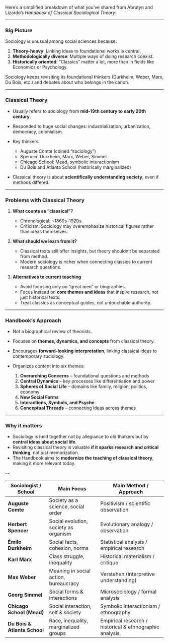 Here’s a simplified breakdown of what you’ve shared from Abrutyn and Lizardo’s *Handbook of Classical Sociological Theory*:

---

### **Big Picture**

Sociology is unusual among social sciences because:

1. **Theory-heavy**: Linking ideas to foundational works is central.
2. **Methodologically diverse**: Multiple ways of doing research coexist.
3. **Historically oriented**: “Classics” matter a lot, more than in fields like Economics or Psychology.

Sociology keeps revisiting its foundational thinkers (Durkheim, Weber, Marx, Du Bois, etc.) and debates about who belongs in the canon.

---

### **Classical Theory**

* Usually refers to sociology from **mid-19th century to early 20th century**.
* Responded to huge social changes: industrialization, urbanization, democracy, colonialism.
* Key thinkers:

  * Auguste Comte (coined “sociology”)
  * Spencer, Durkheim, Marx, Weber, Simmel
  * Chicago School: Mead, symbolic interactionism
  * Du Bois and Atlanta School (historically marginalized)
* Classical theory is about **scientifically understanding society**, even if methods differed.

---

### **Problems with Classical Theory**

1. **What counts as “classical”?**

   * Chronological: \~1860s–1920s.
   * Criticism: Sociology may overemphasize historical figures rather than ideas themselves.
2. **What should we learn from it?**

   * Classical texts still offer insights, but theory shouldn’t be separated from method.
   * Modern sociology is richer when connecting classics to current research questions.
3. **Alternatives to current teaching**

   * Avoid focusing only on “great men” or biographies.
   * Focus instead on **core themes and ideas** that inspire research, not just historical texts.
   * Treat classics as conceptual guides, not untouchable authority.

---

### **Handbook’s Approach**

* Not a biographical review of theorists.
* Focuses on **themes, dynamics, and concepts** from classical theory.
* Encourages **forward-looking interpretation**, linking classical ideas to contemporary sociology.
* Organizes content into six themes:

  1. **Overarching Concerns** – foundational questions and methods
  2. **Central Dynamics** – key processes like differentiation and power
  3. **Spheres of Social Life** – domains like family, religion, politics, economy
  4. **New Social Forms**
  5. **Interactions, Symbols, and Psyche**
  6. **Conceptual Threads** – connecting ideas across themes

---

### **Why it matters**

* Sociology is held together not by allegiance to old thinkers but by **central ideas about social life**.
* Revisiting classical theory is valuable **if it sparks research and critical thinking**, not just memorization.
* The Handbook aims to **modernize the teaching of classical theory**, making it more relevant today.

--















| Sociologist / School         | Main Focus                            | Main Method / Approach                                  |
| ---------------------------- | ------------------------------------- | ------------------------------------------------------- |
| **Auguste Comte**            | Society as a science, social order    | Positivism / scientific observation                     |
| **Herbert Spencer**          | Social evolution, society as organism | Evolutionary analogy / observation                      |
| **Émile Durkheim**           | Social facts, cohesion, norms         | Statistical analysis / empirical research               |
| **Karl Marx**                | Class struggle, inequality            | Historical materialism / critique                       |
| **Max Weber**                | Meaning in social action, bureaucracy | Verstehen (interpretive understanding)                  |
| **Georg Simmel**             | Social forms & interactions           | Microsociology / formal analysis                        |
| **Chicago School (Mead)**    | Social interaction, self & society    | Symbolic interactionism / ethnography                   |
| **Du Bois & Atlanta School** | Race, inequality, marginalized groups | Empirical research / historical & ethnographic analysis |
